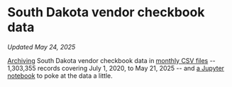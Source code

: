 # South Dakota vendor checkbook data
_Updated May 24, 2025_

[Archiving](get_latest_data.py) South Dakota vendor checkbook data in [monthly CSV files](data) -- 1,303,355 records covering July 1, 2020, to May 21, 2025 -- and [a Jupyter notebook](Analyze%20checkbook%20data.ipynb) to poke at the data a little.
